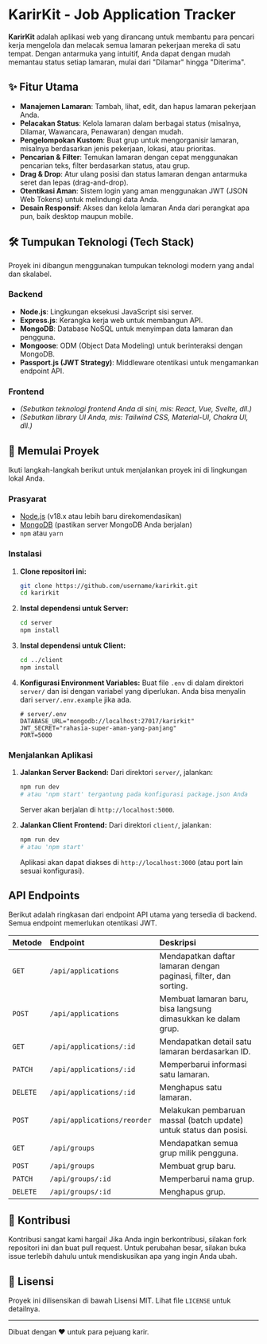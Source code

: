 # KarirKit - Job Application Tracker

**KarirKit** adalah aplikasi web yang dirancang untuk membantu para pencari kerja mengelola dan melacak semua lamaran pekerjaan mereka di satu tempat. Dengan antarmuka yang intuitif, Anda dapat dengan mudah memantau status setiap lamaran, mulai dari "Dilamar" hingga "Diterima".

## ✨ Fitur Utama

- **Manajemen Lamaran**: Tambah, lihat, edit, dan hapus lamaran pekerjaan Anda.
- **Pelacakan Status**: Kelola lamaran dalam berbagai status (misalnya, Dilamar, Wawancara, Penawaran) dengan mudah.
- **Pengelompokan Kustom**: Buat grup untuk mengorganisir lamaran, misalnya berdasarkan jenis pekerjaan, lokasi, atau prioritas.
- **Pencarian & Filter**: Temukan lamaran dengan cepat menggunakan pencarian teks, filter berdasarkan status, atau grup.
- **Drag & Drop**: Atur ulang posisi dan status lamaran dengan antarmuka seret dan lepas (drag-and-drop).
- **Otentikasi Aman**: Sistem login yang aman menggunakan JWT (JSON Web Tokens) untuk melindungi data Anda.
- **Desain Responsif**: Akses dan kelola lamaran Anda dari perangkat apa pun, baik desktop maupun mobile.

## 🛠️ Tumpukan Teknologi (Tech Stack)

Proyek ini dibangun menggunakan tumpukan teknologi modern yang andal dan skalabel.

### Backend
- **Node.js**: Lingkungan eksekusi JavaScript sisi server.
- **Express.js**: Kerangka kerja web untuk membangun API.
- **MongoDB**: Database NoSQL untuk menyimpan data lamaran dan pengguna.
- **Mongoose**: ODM (Object Data Modeling) untuk berinteraksi dengan MongoDB.
- **Passport.js (JWT Strategy)**: Middleware otentikasi untuk mengamankan endpoint API.

### Frontend
- *(Sebutkan teknologi frontend Anda di sini, mis: React, Vue, Svelte, dll.)*
- *(Sebutkan library UI Anda, mis: Tailwind CSS, Material-UI, Chakra UI, dll.)*

## 🚀 Memulai Proyek

Ikuti langkah-langkah berikut untuk menjalankan proyek ini di lingkungan lokal Anda.

### Prasyarat

- [Node.js](https://nodejs.org/) (v18.x atau lebih baru direkomendasikan)
- [MongoDB](https://www.mongodb.com/try/download/community) (pastikan server MongoDB Anda berjalan)
- `npm` atau `yarn`

### Instalasi

1.  **Clone repositori ini:**
    ```bash
    git clone https://github.com/username/karirkit.git
    cd karirkit
    ```

2.  **Instal dependensi untuk Server:**
    ```bash
    cd server
    npm install
    ```

3.  **Instal dependensi untuk Client:**
    ```bash
    cd ../client
    npm install
    ```

4.  **Konfigurasi Environment Variables:**
    Buat file `.env` di dalam direktori `server/` dan isi dengan variabel yang diperlukan. Anda bisa menyalin dari `server/.env.example` jika ada.

    ```env
    # server/.env
    DATABASE_URL="mongodb://localhost:27017/karirkit"
    JWT_SECRET="rahasia-super-aman-yang-panjang"
    PORT=5000
    ```

### Menjalankan Aplikasi

1.  **Jalankan Server Backend:**
    Dari direktori `server/`, jalankan:
    ```bash
    npm run dev 
    # atau 'npm start' tergantung pada konfigurasi package.json Anda
    ```
    Server akan berjalan di `http://localhost:5000`.

2.  **Jalankan Client Frontend:**
    Dari direktori `client/`, jalankan:
    ```bash
    npm run dev
    # atau 'npm start'
    ```
    Aplikasi akan dapat diakses di `http://localhost:3000` (atau port lain sesuai konfigurasi).

## API Endpoints

Berikut adalah ringkasan dari endpoint API utama yang tersedia di backend. Semua endpoint memerlukan otentikasi JWT.

| Metode | Endpoint             | Deskripsi                                                              |
| :------ | :------------------- | :--------------------------------------------------------------------- |
| `GET`   | `/api/applications`  | Mendapatkan daftar lamaran dengan paginasi, filter, dan sorting.       |
| `POST`  | `/api/applications`  | Membuat lamaran baru, bisa langsung dimasukkan ke dalam grup.          |
| `GET`   | `/api/applications/:id` | Mendapatkan detail satu lamaran berdasarkan ID.                        |
| `PATCH` | `/api/applications/:id` | Memperbarui informasi satu lamaran.                                    |
| `DELETE`| `/api/applications/:id` | Menghapus satu lamaran.                                                |
| `POST`  | `/api/applications/reorder` | Melakukan pembaruan massal (batch update) untuk status dan posisi. |
| `GET`   | `/api/groups`        | Mendapatkan semua grup milik pengguna.                                 |
| `POST`  | `/api/groups`        | Membuat grup baru.                                                     |
| `PATCH` | `/api/groups/:id`    | Memperbarui nama grup.                                                 |
| `DELETE`| `/api/groups/:id`    | Menghapus grup.                                                        |

## 🤝 Kontribusi

Kontribusi sangat kami hargai! Jika Anda ingin berkontribusi, silakan fork repositori ini dan buat pull request. Untuk perubahan besar, silakan buka issue terlebih dahulu untuk mendiskusikan apa yang ingin Anda ubah.

## 📜 Lisensi

Proyek ini dilisensikan di bawah Lisensi MIT. Lihat file `LICENSE` untuk detailnya.

---

Dibuat dengan ❤️ untuk para pejuang karir.
